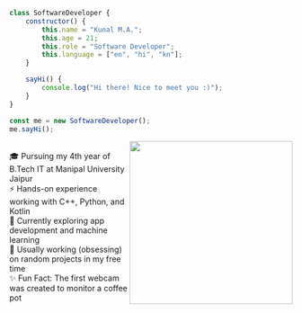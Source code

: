 ```js
class SoftwareDeveloper {
    constructor() {
        this.name = "Kunal M.A.";
        this.age = 21;
        this.role = "Software Developer";
        this.language = ["en", "hi", "kn"];
    }

    sayHi() {
        console.log("Hi there! Nice to meet you :)");
    }
}

const me = new SoftwareDeveloper();
me.sayHi();
```

<img align='right' width="290" src="https://cdn.jsdelivr.net/gh/kunal-ma/kunal-ma/images/animation.gif" >

<br>🎓 Pursuing my 4th year of B.Tech IT at Manipal University Jaipur
<br>⚡ Hands-on experience working with C++, Python, and Kotlin
<br>🧪 Currently exploring app development and machine learning
<br>🌱 Usually working (obsessing) on random projects in my free time
<br>✨ Fun Fact: The first webcam was created to monitor a coffee pot

